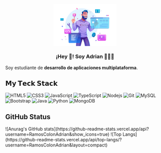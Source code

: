 <p align="center" width="300">
   <img align="center" width="200" src="https://github.com/RamosColonAdrian/RamosColonAdrian/blob/main/19362653.png?raw=true" /><br>
   <h3 align="center">¡Hey 👋! Soy Adrian 👨🏻‍💻</h3>
</p>
<p>Soy estudiante de <strong>desarrollo de aplicaciones multiplataforma</strong>.

## 𝗠𝘆 𝗧𝗲𝗰𝗸 𝗦𝘁𝗮𝗰𝗸

![HTML5](https://img.shields.io/badge/-HTML5-%23E44D27?style=flat-square&logo=html5&logoColor=ffffff)
![CSS3](https://img.shields.io/badge/-CSS3-%231572B6?style=flat-square&logo=css3)
![JavaScript](https://img.shields.io/badge/-JavaScript-%23F7DF1C?style=flat-square&logo=javascript&logoColor=000000&labelColor=%23F7DF1C&color=%23FFCE5A)
![TypeScript](https://img.shields.io/badge/-TypeScript-007ACC?style=flat-square&logo=typescript&logoColor=white)
![Nodejs](https://img.shields.io/badge/-Nodejs-57D057?style=flat-square&logo=Node.js&logoColor=white)
![Git](https://img.shields.io/badge/-Git-%23282C34?style=flat-square&logo=git)
![MySQL](https://img.shields.io/badge/-MySQL-F5B041?style=flat-square&logo=mysql&logoColor=black)
![Bootstrap](https://img.shields.io/badge/-Bootstrap-563D7C?style=flat-square&logo=bootstrap)
![Java](https://img.shields.io/badge/-java-DA502E?style=flat-square&logo=java)
![Python](https://img.shields.io/badge/-Python-3498DB?style=flat-square&logo=Python&logoColor=white)
![MongoDB](https://img.shields.io/badge/-MongoDB-27AE60?style=flat-square&logo=mongodb&logoColor=white)




## GitHub Status
<a align="center">
   ![Anurag's GitHub stats](https://github-readme-stats.vercel.app/api?username=RamosColonAdrian&show_icons=true)
   ![Top Langs](https://github-readme-stats.vercel.app/api/top-langs/?username=RamosColonAdrian&layout=compact)
</a>



